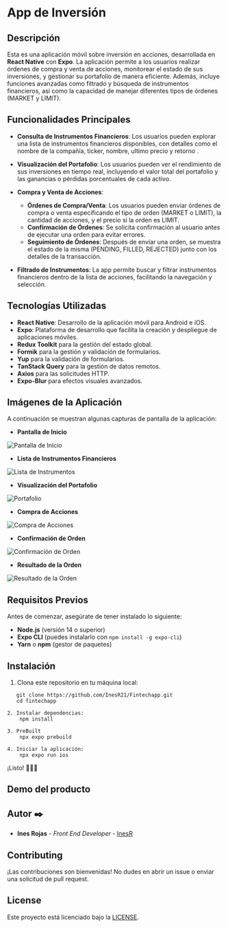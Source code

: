 # App de Inversión

## Descripción

Esta es una aplicación móvil sobre inversión en acciones, desarrollada en **React Native** con **Expo**. La aplicación permite a los usuarios realizar órdenes de compra y venta de acciones, monitorear el estado de sus inversiones, y gestionar su portafolio de manera eficiente. Además, incluye funciones avanzadas como filtrado y búsqueda de instrumentos financieros, así como la capacidad de manejar diferentes tipos de órdenes (MARKET y LIMIT).

## Funcionalidades Principales

- **Consulta de Instrumentos Financieros**: Los usuarios pueden explorar una lista de instrumentos financieros disponibles, con detalles como el nombre de la compañía, ticker, nombre, ultimo precio y retorno .

- **Visualización del Portafolio**: Los usuarios pueden ver el rendimiento de sus inversiones en tiempo real, incluyendo el valor total del portafolio y las ganancias o pérdidas porcentuales de cada activo.

- **Compra y Venta de Acciones**:
  - **Órdenes de Compra/Venta**: Los usuarios pueden enviar órdenes de compra o venta especificando el tipo de orden (MARKET o LIMIT), la cantidad de acciones, y el precio si la orden es LIMIT.
  - **Confirmación de Órdenes**: Se solicita confirmación al usuario antes de ejecutar una orden para evitar errores.
  - **Seguimiento de Órdenes**: Después de enviar una orden, se muestra el estado de la misma (PENDING, FILLED, REJECTED) junto con los detalles de la transacción.

- **Filtrado de Instrumentos**: La app permite buscar y filtrar instrumentos financieros dentro de la lista de acciones, facilitando la navegación y selección.


## Tecnologías Utilizadas

- **React Native**: Desarrollo de la aplicación móvil para Android e iOS.
- **Expo**: Plataforma de desarrollo que facilita la creación y despliegue de aplicaciones móviles.
- **Redux Toolkit** para la gestión del estado global.
- **Formik** para la gestión y validación de formularios.
- **Yup** para la validación de formularios.
- **TanStack Query** para la gestión de datos remotos.
- **Axios** para las solicitudes HTTP.
- **Expo-Blur** para efectos visuales avanzados.

## Imágenes de la Aplicación

A continuación se muestran algunas capturas de pantalla de la aplicación:

- **Pantalla de Inicio**

![Pantalla de Inicio]()

- **Lista de Instrumentos Financieros**

![Lista de Instrumentos]()

- **Visualización del Portafolio**

![Portafolio]()

- **Compra de Acciones**

![Compra de Acciones]()

- **Confirmación de Orden**

![Confirmación de Orden]()

- **Resultado de la Orden**

![Resultado de la Orden]()





## Requisitos Previos

Antes de comenzar, asegúrate de tener instalado lo siguiente:

- **Node.js** (versión 14 o superior)
- **Expo CLI** (puedes instalarlo con `npm install -g expo-cli`)
- **Yarn** o **npm** (gestor de paquetes)

## Instalación

1. Clona este repositorio en tu máquina local:
```
   git clone https://github.com/InesR21/Fintechapp.git
   cd fintechapp

2. Instalar dependencias:
    npm install

3. PreBuilt
    npx expo prebuild

4. Iniciar la aplicación:
    npx expo run ios
```

¡Listo! 🚀🚀🚀


## Demo del producto


## Autor ✒️

- **Ines Rojas** - _Front End Developer_ - [InesR](https://inesrojas.com/)

## Contributing

¡Las contribuciones son bienvenidas! No dudes en abrir un issue o enviar una solicitud de pull request.

## License

Este proyecto está licenciado bajo la  [LICENSE](LICENSE).